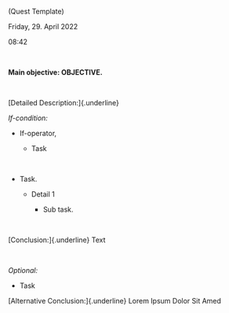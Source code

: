 (Quest Template)

Friday, 29. April 2022

08:42

 

**Main objective: OBJECTIVE.**

 

[Detailed Description:]{.underline}

*If-condition:*

-   If-operator,

    -   Task

 

-   Task.

    -   Detail 1

        -   Sub task.

 

[Conclusion:]{.underline} Text

 

*Optional:*

-   Task

[Alternative Conclusion:]{.underline} Lorem Ipsum Dolor Sit Amed

 

